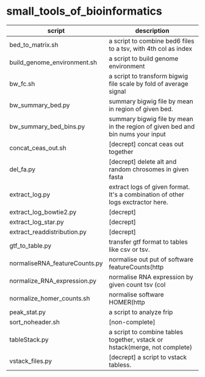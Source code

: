 # small_tools_of_bioinformatics

| script  | description
| --- | --- |
| bed_to_matrix.sh| a script to combine bed6 files to a tsv, with 4th col as index  
| build_genome_environment.sh| a script to build genome environment  
| bw_fc.sh | a script to transform bigwig file scale by fold of average signal  
| bw_summary_bed.py | summary bigwig file by mean in region of given bed.  
| bw_summary_bed_bins.py| summary bigwig file by mean in the region of given bed and bin nums your input  
| concat_ceas_out.sh| [decrept] concat ceas out together  
| del_fa.py| [decrept] delete alt and random chrosomes in given fasta  
| extract_log.py| extract logs of given format. It's a combination of other logs exctractor here.
| extract_log_bowtie2.py| [decrept]
| extract_log_star.py| [decrept]
| extract_readdistribution.py| [decrept]
| gtf_to_table.py| transfer gtf format to tables like csv or tsv.
| normaliseRNA_featureCounts.py| normalise out put of software featureCounts(http|//subread.sourceforge.net/), but at first you have to turn the last column name to Reads. May decrept soon.
| normalize_RNA_expression.py| normalise RNA expression by given count tsv (col| feature,counts) and feature length tsv(col| feature, length).
| normalize_homer_counts.sh| normalise software HOMER(http|//homer.ucsd.edu/homer/) output of repeatsAnalyze repeats subcommand. 
| peak_stat.py| a script to analyze frip
| sort_noheader.sh| [non-complete]
| tableStack.py| a script to combine tables together, vstack or hstack(merge, not complete)
| vstack_files.py| [decrept] a script to vstack tabless.
